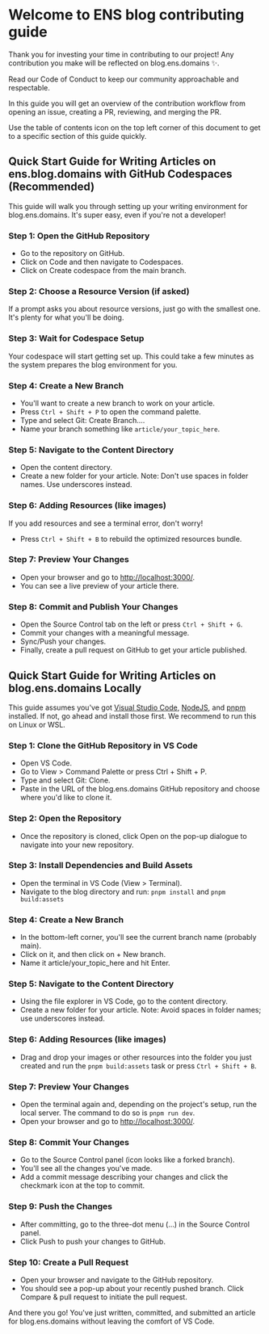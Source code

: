 # Welcome to ENS blog contributing guide

Thank you for investing your time in contributing to our project! Any contribution you make will be reflected on blog.ens.domains ✨.

Read our Code of Conduct to keep our community approachable and respectable.

In this guide you will get an overview of the contribution workflow from opening an issue, creating a PR, reviewing, and merging the PR.

Use the table of contents icon on the top left corner of this document to get to a specific section of this guide quickly.

## Quick Start Guide for Writing Articles on ens.blog.domains with GitHub Codespaces (Recommended)

This guide will walk you through setting up your writing environment for blog.ens.domains. It's super easy, even if you're not a developer!

### Step 1: Open the GitHub Repository

- Go to the repository on GitHub.
- Click on Code and then navigate to Codespaces.
- Click on Create codespace from the main branch.

### Step 2: Choose a Resource Version (if asked)

If a prompt asks you about resource versions, just go with the smallest one. It's plenty for what you'll be doing.

### Step 3: Wait for Codespace Setup

Your codespace will start getting set up. This could take a few minutes as the system prepares the blog environment for you.

### Step 4: Create a New Branch

- You'll want to create a new branch to work on your article.
- Press ``Ctrl + Shift + P`` to open the command palette.
- Type and select Git: Create Branch....
- Name your branch something like ``article/your_topic_here``.

### Step 5: Navigate to the Content Directory

- Open the content directory.
- Create a new folder for your article. Note: Don't use spaces in folder names. Use underscores instead.

### Step 6: Adding Resources (like images)

If you add resources and see a terminal error, don't worry!

- Press ``Ctrl + Shift + B`` to rebuild the optimized resources bundle.

### Step 7: Preview Your Changes

- Open your browser and go to [http://localhost:3000/](http://localhost:3000/).
- You can see a live preview of your article there.

### Step 8: Commit and Publish Your Changes

- Open the Source Control tab on the left or press ``Ctrl + Shift + G``.
- Commit your changes with a meaningful message.
- Sync/Push your changes.
- Finally, create a pull request on GitHub to get your article published.

## Quick Start Guide for Writing Articles on blog.ens.domains Locally

This guide assumes you've got [Visual Studio Code](https://code.visualstudio.com/), [NodeJS](https://nodejs.org/en), and [pnpm](https://pnpm.io/) installed. If not, go ahead and install those first. We recommend to run this on Linux or WSL.

### Step 1: Clone the GitHub Repository in VS Code

- Open VS Code.
- Go to View > Command Palette or press Ctrl + Shift + P.
- Type and select Git: Clone.
- Paste in the URL of the blog.ens.domains GitHub repository and choose where you'd like to clone it.

### Step 2: Open the Repository

- Once the repository is cloned, click Open on the pop-up dialogue to navigate into your new repository.

### Step 3: Install Dependencies and Build Assets

- Open the terminal in VS Code (View > Terminal).
- Navigate to the blog directory and run:
        ``pnpm install`` and
        ``pnpm build:assets``

### Step 4: Create a New Branch

- In the bottom-left corner, you'll see the current branch name (probably main).
- Click on it, and then click on + New branch.
- Name it article/your_topic_here and hit Enter.

### Step 5: Navigate to the Content Directory

- Using the file explorer in VS Code, go to the content directory.
- Create a new folder for your article. Note: Avoid spaces in folder names; use underscores instead.

### Step 6: Adding Resources (like images)

- Drag and drop your images or other resources into the folder you just created and run the ``pnpm build:assets`` task or press ``Ctrl + Shift + B``.

### Step 7: Preview Your Changes

- Open the terminal again and, depending on the project's setup, run the local server. The command to do so is ``pnpm run dev``.
- Open your browser and go to [http://localhost:3000/](http://localhost:3000/).

### Step 8: Commit Your Changes

- Go to the Source Control panel (icon looks like a forked branch).
- You'll see all the changes you've made.
- Add a commit message describing your changes and click the checkmark icon at the top to commit.

### Step 9: Push the Changes

- After committing, go to the three-dot menu (...) in the Source Control panel.
- Click Push to push your changes to GitHub.

### Step 10: Create a Pull Request

- Open your browser and navigate to the GitHub repository.
- You should see a pop-up about your recently pushed branch. Click Compare & pull request to initiate the pull request.

And there you go! You've just written, committed, and submitted an article for blog.ens.domains without leaving the comfort of VS Code.
